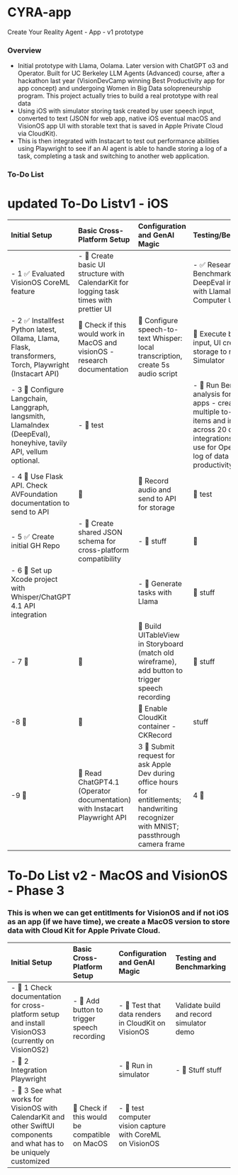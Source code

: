 # CYRA-app
Create Your Reality Agent - App - v1 prototype

### Overview
* Initial prototype with Llama, Oolama. Later version with ChatGPT o3 and Operator. Built for UC Berkeley LLM Agents (Advanced) course, after a hackathon last year (VisionDevCamp winning Best Productivity app for app concept) and undergoing Women in Big Data solopreneurship program. This project actually tries to build a real prototype with real data
* Using iOS with simulator storing task created by user speech input, converted to text (JSON for web app, native iOS eventual macOS and VisionOS app UI with storable text that is saved in Apple Private Cloud via CloudKit). 
* This is then integrated with Instacart to test out performance abilities using Playwright to see if an AI agent is able to handle storing a log of a task, completing a task and switching to another web application.
### To-Do List

# updated To-Do Listv1 - iOS
| Initial Setup | Basic Cross-Platform Setup | Configuration and GenAI Magic | Testing/Benchmarking |
| :------------ | :------------------------- | :---------------------------- | :------------------ |
| - 1 ✅ Evaluated VisionOS CoreML feature |  - 🔲 Create basic UI structure with CalendarKit for logging task times with prettier UI | | - ✅ Research Benchmark (OSWorld, DeepEval integration with LlamaIndex for Computer Use) |
| - 2 ✅ Installfest Python latest, Ollama, Llama, Flask, transformers, Torch, Playwright (Instacart API)  | 🔲 Check if this would work in MacOS and visionOS - research documentation | 🔲 Configure speech-to-text Whisper: local transcription, create 5s audio script |🔲 Execute build of data input, UI creation, storage to run in Simulator | 
| - 3 🔲 Configure Langchain, Langgraph, langsmith, LlamaIndex (DeepEval), honeyhive, tavily API, vellum optional.  | - 🔲 test | | - 🔲 Run Benchmark analysis for multiple apps - creation of multiple to-do list items and integration across 20 different integrations already in use for OpenAI to store log of data into productivity app | 🔲 stuff | - 🔲 Implement ReactJS web app creation with TailwindCSS | [ ] Implement PDF generation - PDFKit | |
| - 4 🔲 Use Flask API. Check AVFoundation documentation to send to API | 🔲    | 🔲 Record audio and send to API for storage | 🔲 test | 🔲 test
| - 5 ✅ Create initial GH Repo | - 🔲 Create shared JSON schema for cross-platform compatibility | - 🔲 stuff  | 🔲   |
| - 6 🔲 Set up Xcode project with Whisper/ChatGPT 4.1 API integration | | - 🔲 Generate tasks with Llama | 🔲  stuff | 🔲 stuff
| - 7 🔲 | 🔲  |  🔲 Build UITableView in Storyboard (match old wireframe), add button to trigger speech recording | 🔲 stuff | 🔲 stuff 
| -8 🔲 | 🔲 | 🔲 Enable CloudKit container - CKRecord | stuff| stuff
| -9 🔲 | 🔲 Read ChatGPT4.1 (Operator documentation) with Instacart Playwright API  | 3 🔲 Submit request for ask Apple Dev during office hours for entitlements; handwriting recognizer with MNIST; passthrough camera frame | 4 🔲 | 5🔲

# To-Do List v2 - MacOS and VisionOS - Phase 3
### This is when we can get entitlments for VisionOS and if not iOS as an app (if we have time), we create a MacOS version to store data with Cloud Kit for Apple Private Cloud.

| Initial Setup                                                                                                  | Basic Cross-Platform Setup                                      | Configuration and GenAI Magic                                                      | Testing and Benchmarking |
|:---------------------------------------------------------------------------------------------------------------|:--------------------------------------------------------------|:-----------------------------------------------------------------------------------|:--------------------------|
| - 🔲 1  Check documentation for cross-platform setup and install VisionOS3 (currently on VisionOS2)             | - 🔲 Add button to trigger speech recording                    | - 🔲 Test that data renders in CloudKit on VisionOS                                        | Validate build and record simulator demo      |
| - 🔲 2 Integration Playwright |                                                                                    | - 🔲 Run in simulator                                                     | - 🔲 Stuff stuff                                                                   | - 🔲 Research Benchmark (OSWorld, DeepEval integration with LlamaIndex for Computer Use) | 
| - 🔲 3 See what works for VisionOS with CalendarKit and other SwiftUI components and what has to be uniquely customized | 🔲 Check if this would be compatible on MacOS |  - 🔲 test computer vision capture with CoreML on VisionOS |